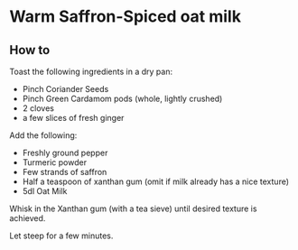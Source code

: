 # Warm Saffron-Spiced oat milk
## How to
Toast the following ingredients in a dry pan:
- Pinch Coriander Seeds
- Pinch Green Cardamom pods (whole, lightly crushed)
- 2 cloves
- a few slices of fresh ginger

Add the following:
- Freshly ground pepper
- Turmeric powder
- Few strands of saffron
- Half a teaspoon of xanthan gum (omit if milk already has a nice texture)
- 5dl Oat Milk

Whisk in the Xanthan gum (with a tea sieve) until desired texture is achieved.

Let steep for a few minutes.
